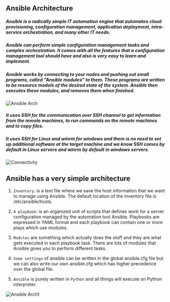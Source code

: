 ## Ansible Architecture

##### Ansible is a radically simple IT automation engine that automates cloud provisioning, configuration management, application deployment, intra-service orchestration, and many other IT needs.
 
##### Ansible can perform simple configuration management tasks and complex orchestration. It comes with all the features that a configuration management tool should have and also is very easy to learn and implement.
 
##### Ansible works by connecting to your nodes and pushing out small programs, called "Ansible modules" to them. These programs are written to be resource models of the desired state of the system. Ansible then executes these modules, and removes them when finished.

![Ansible Arch](https://github.com/lerndevops/ansible/blob/master/static/Architecture2.PNG)

##### It uses SSH for the communication over SSH channel to get information from the remote machines, to run commands on the remote machines and to copy files.
 
##### It uses SSH for Linux and winrm for windows and there is no need to set up additional software at the target machine and we know SSH comes by default in Linux servers and winrm by default in windows servers.

![Connectivity](https://github.com/lerndevops/ansible/blob/master/static/Connectivity.PNG)


## Ansible has a very simple architecture

1) `Inventory`: is a text file where we save the host information that we want to manage using Ansible. The default location of the inventory file is /etc/ansible/hosts.

2) `A playbook`: is an organized unit of scripts that defines work for a server configuration managed by the automation tool Ansible. Playbooks are expressed in YAML format and each playbook can contain one or more plays which use modules.

3) `Modules` are something which actually does the stuff and they are what gets executed in each playbook task. There are lots of modules that Ansible gives you to perform different tasks.

4) `Some settings` of ansible can be written in the global ansible.cfg file but we can also write our own ansible.cfg which has higher precedence over the global file.

5) `Ansible` is purely written in `Python` and all things will execute on Python interpreter.

![Ansible Arch1](https://github.com/lerndevops/ansible/blob/master/static/Architecture1.PNG)
